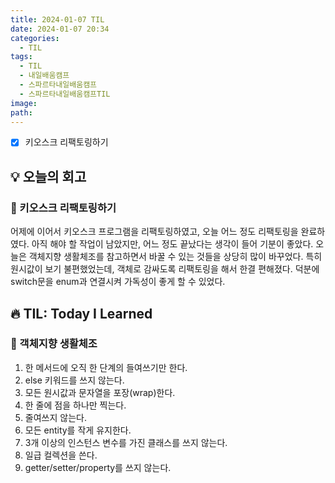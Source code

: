```yaml
---
title: 2024-01-07 TIL
date: 2024-01-07 20:34
categories:
  - TIL
tags:
  - TIL
  - 내일배움캠프
  - 스파르타내일배움캠프
  - 스파르타내일배움캠프TIL
image: 
path:
---
```


- [x] 키오스크 리팩토링하기

## 💡 오늘의 회고
### 👀 키오스크 리팩토링하기
어제에 이어서 키오스크 프로그램을 리팩토링하였고, 오늘 어느 정도 리팩토링을 완료하였다. 아직 해야 할 작업이 남았지만, 어느 정도 끝났다는 생각이 들어 기분이 좋았다. 오늘은 객체지향 생활체조를 참고하면서 바꿀 수 있는 것들을 상당히 많이 바꾸었다. 특히 원시값이 보기 불편했었는데, 객체로 감싸도록 리팩토링을 해서 한결 편해졌다. 덕분에 switch문을 enum과 연결시켜 가독성이 좋게 할 수 있었다.


## 🔥 TIL: Today I Learned
### 👀 객체지향 생활체조
1. 한 메서드에 오직 한 단계의 들여쓰기만 한다.
2. else 키워드를 쓰지 않는다.
3. 모든 원시값과 문자열을 포장(wrap)한다.
4. 한 줄에 점을 하나만 찍는다.
5. 줄여쓰지 않는다.
6. 모든 entity를 작게 유지한다.
7. 3개 이상의 인스턴스 변수를 가진 클래스를 쓰지 않는다.
8. 일급 컬렉션을 쓴다.
9. getter/setter/property를 쓰지 않는다.
